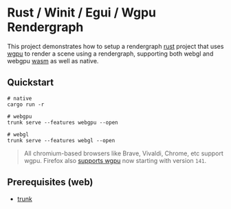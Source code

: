# Rust / Winit / Egui / Wgpu Rendergraph

This project demonstrates how to setup a rendergraph [rust](https://www.rust-lang.org/) project
that uses [wgpu](https://wgpu.rs/) to render a scene using a rendergraph, supporting
both webgl and webgpu [wasm](https://webassembly.org/) as well as native.

## Quickstart

```
# native
cargo run -r

# webgpu
trunk serve --features webgpu --open

# webgl
trunk serve --features webgl --open
```

> All chromium-based browsers like Brave, Vivaldi, Chrome, etc support wgpu.
> Firefox also [supports wgpu](https://mozillagfx.wordpress.com/2025/07/15/shipping-webgpu-on-windows-in-firefox-141/) now starting with version `141`.

## Prerequisites (web)

* [trunk](https://trunkrs.dev/)
